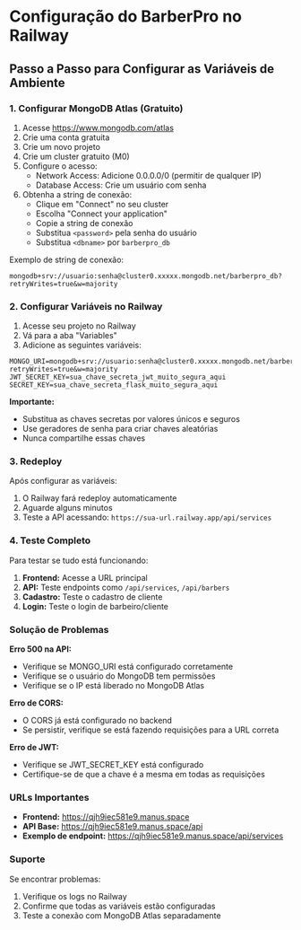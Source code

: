 # Configuração do BarberPro no Railway

## Passo a Passo para Configurar as Variáveis de Ambiente

### 1. Configurar MongoDB Atlas (Gratuito)

1. Acesse https://www.mongodb.com/atlas
2. Crie uma conta gratuita
3. Crie um novo projeto
4. Crie um cluster gratuito (M0)
5. Configure o acesso:
   - Network Access: Adicione 0.0.0.0/0 (permitir de qualquer IP)
   - Database Access: Crie um usuário com senha
6. Obtenha a string de conexão:
   - Clique em "Connect" no seu cluster
   - Escolha "Connect your application"
   - Copie a string de conexão
   - Substitua `<password>` pela senha do usuário
   - Substitua `<dbname>` por `barberpro_db`

Exemplo de string de conexão:
```
mongodb+srv://usuario:senha@cluster0.xxxxx.mongodb.net/barberpro_db?retryWrites=true&w=majority
```

### 2. Configurar Variáveis no Railway

1. Acesse seu projeto no Railway
2. Vá para a aba "Variables"
3. Adicione as seguintes variáveis:

```
MONGO_URI=mongodb+srv://usuario:senha@cluster0.xxxxx.mongodb.net/barberpro_db?retryWrites=true&w=majority
JWT_SECRET_KEY=sua_chave_secreta_jwt_muito_segura_aqui
SECRET_KEY=sua_chave_secreta_flask_muito_segura_aqui
```

**Importante:** 
- Substitua as chaves secretas por valores únicos e seguros
- Use geradores de senha para criar chaves aleatórias
- Nunca compartilhe essas chaves

### 3. Redeploy

Após configurar as variáveis:
1. O Railway fará redeploy automaticamente
2. Aguarde alguns minutos
3. Teste a API acessando: `https://sua-url.railway.app/api/services`

### 4. Teste Completo

Para testar se tudo está funcionando:

1. **Frontend:** Acesse a URL principal
2. **API:** Teste endpoints como `/api/services`, `/api/barbers`
3. **Cadastro:** Teste o cadastro de cliente
4. **Login:** Teste o login de barbeiro/cliente

### Solução de Problemas

**Erro 500 na API:**
- Verifique se MONGO_URI está configurado corretamente
- Verifique se o usuário do MongoDB tem permissões
- Verifique se o IP está liberado no MongoDB Atlas

**Erro de CORS:**
- O CORS já está configurado no backend
- Se persistir, verifique se está fazendo requisições para a URL correta

**Erro de JWT:**
- Verifique se JWT_SECRET_KEY está configurado
- Certifique-se de que a chave é a mesma em todas as requisições

### URLs Importantes

- **Frontend:** https://qjh9iec581e9.manus.space
- **API Base:** https://qjh9iec581e9.manus.space/api
- **Exemplo de endpoint:** https://qjh9iec581e9.manus.space/api/services

### Suporte

Se encontrar problemas:
1. Verifique os logs no Railway
2. Confirme que todas as variáveis estão configuradas
3. Teste a conexão com MongoDB Atlas separadamente

